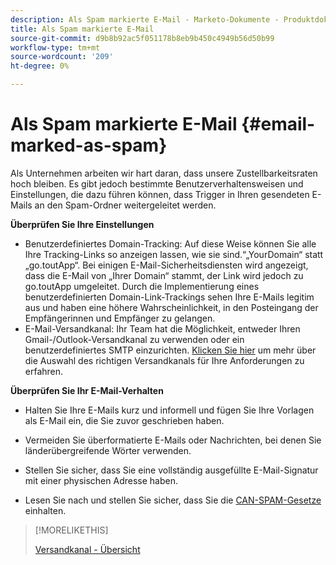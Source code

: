 ```yaml
---
description: Als Spam markierte E-Mail - Marketo-Dokumente - Produktdokumentation
title: Als Spam markierte E-Mail
source-git-commit: d9b8b92ac5f051178b8eb9b450c4949b56d50b99
workflow-type: tm+mt
source-wordcount: '209'
ht-degree: 0%

---
```


# Als Spam markierte E-Mail {#email-marked-as-spam}

Als Unternehmen arbeiten wir hart daran, dass unsere Zustellbarkeitsraten hoch bleiben. Es gibt jedoch bestimmte Benutzerverhaltensweisen und Einstellungen, die dazu führen können, dass Trigger in Ihren gesendeten E-Mails an den Spam-Ordner weitergeleitet werden.

**Überprüfen Sie Ihre Einstellungen**

* Benutzerdefiniertes Domain-Tracking: Auf diese Weise können Sie alle Ihre Tracking-Links so anzeigen lassen, wie sie sind.“„YourDomain“ statt „go.toutApp“. Bei einigen E-Mail-Sicherheitsdiensten wird angezeigt, dass die E-Mail von „Ihrer Domain“ stammt, der Link wird jedoch zu go.toutApp umgeleitet. Durch die Implementierung eines benutzerdefinierten Domain-Link-Trackings sehen Ihre E-Mails legitim aus und haben eine höhere Wahrscheinlichkeit, in den Posteingang der Empfängerinnen und Empfänger zu gelangen.
* E-Mail-Versandkanal: Ihr Team hat die Möglichkeit, entweder Ihren Gmail-/Outlook-Versandkanal zu verwenden oder ein benutzerdefiniertes SMTP einzurichten. [Klicken Sie hier](/help/marketo/product-docs/marketo-sales-insight/actions/email/email-delivery/delivery-channel-overview.md) um mehr über die Auswahl des richtigen Versandkanals für Ihre Anforderungen zu erfahren.

**Überprüfen Sie Ihr E-Mail-Verhalten**

* Halten Sie Ihre E-Mails kurz und informell und fügen Sie Ihre Vorlagen als E-Mail ein, die Sie zuvor geschrieben haben.

* Vermeiden Sie überformatierte E-Mails oder Nachrichten, bei denen Sie länderübergreifende Wörter verwenden.

* Stellen Sie sicher, dass Sie eine vollständig ausgefüllte E-Mail-Signatur mit einer physischen Adresse haben.

* Lesen Sie nach und stellen Sie sicher, dass Sie die [CAN-SPAM-Gesetze](https://www.ftc.gov/tips-advice/business-center/guidance/can-spam-act-compliance-guide-business) einhalten.

>[!MORELIKETHIS]
>
>[Versandkanal - Übersicht](/help/marketo/product-docs/marketo-sales-insight/actions/email/email-delivery/delivery-channel-overview.md)
